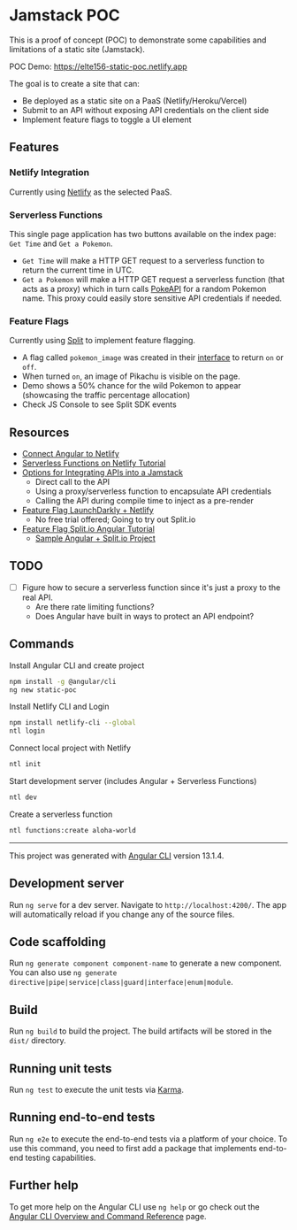 # Jamstack POC

This is a proof of concept (POC) to demonstrate some capabilities and limitations of a static site (Jamstack).

POC Demo: https://elte156-static-poc.netlify.app

The goal is to create a site that can:

- Be deployed as a static site on a PaaS (Netlify/Heroku/Vercel)
- Submit to an API without exposing API credentials on the client side
- Implement feature flags to toggle a UI element

## Features

### Netlify Integration

Currently using [Netlify](https://www.netlify.com/) as the selected PaaS.

### Serverless Functions

This single page application has two buttons available on the index page: `Get Time` and `Get a Pokemon`.

- `Get Time` will make a HTTP GET request to a serverless function to return the current time in UTC.
- `Get a Pokemon` will make a HTTP GET request a serverless function (that acts as a proxy) which in turn calls [PokeAPI](https://pokeapi.co/) for a random Pokemon name. This proxy could easily store sensitive API credentials if needed.

### Feature Flags

Currently using [Split](https://www.split.io/) to implement feature flagging.

- A flag called `pokemon_image` was created in their [interface](https://app.split.io/) to return `on` or `off`.
- When turned `on`, an image of Pikachu is visible on the page.
- Demo shows a 50% chance for the wild Pokemon to appear (showcasing the traffic percentage allocation)
- Check JS Console to see Split SDK events

## Resources

- [Connect Angular to Netlify](https://www.netlify.com/blog/2019/09/23/first-steps-using-netlify-and-angular/)
- [Serverless Functions on Netlify Tutorial](https://explorers.netlify.com/learn/up-and-running-with-serverless-functions)
- [Options for Integrating APIs into a Jamstack](https://www.raymondcamden.com/2019/07/25/multiple-ways-of-api-integration-in-your-jamstack)
  - Direct call to the API
  - Using a proxy/serverless function to encapsulate API credentials
  - Calling the API during compile time to inject as a pre-render
- [Feature Flag LaunchDarkly + Netlify](https://www.netlify.com/blog/2021/10/27/how-to-use-launchdarkly-feature-flags-with-netlify/)
  - No free trial offered; Going to try out Split.io
- [Feature Flag Split.io Angular Tutorial](https://www.split.io/blog/continuous-deployment-in-angular/)
  - [Sample Angular + Split.io Project](https://github.com/splitio-examples/split-angular-basketball-app-example)

## TODO

- [ ] Figure how to secure a serverless function since it's just a proxy to the real API.
  - Are there rate limiting functions?
  - Does Angular have built in ways to protect an API endpoint?

## Commands

Install Angular CLI and create project

```bash
npm install -g @angular/cli
ng new static-poc
```

Install Netlify CLI and Login

```bash
npm install netlify-cli --global
ntl login
```

Connect local project with Netlify

```bash
ntl init
```

Start development server (includes Angular + Serverless Functions)

```bash
ntl dev
```

Create a serverless function

```bash
ntl functions:create aloha-world
```

---

This project was generated with [Angular CLI](https://github.com/angular/angular-cli) version 13.1.4.

## Development server

Run `ng serve` for a dev server. Navigate to `http://localhost:4200/`. The app will automatically reload if you change any of the source files.

## Code scaffolding

Run `ng generate component component-name` to generate a new component. You can also use `ng generate directive|pipe|service|class|guard|interface|enum|module`.

## Build

Run `ng build` to build the project. The build artifacts will be stored in the `dist/` directory.

## Running unit tests

Run `ng test` to execute the unit tests via [Karma](https://karma-runner.github.io).

## Running end-to-end tests

Run `ng e2e` to execute the end-to-end tests via a platform of your choice. To use this command, you need to first add a package that implements end-to-end testing capabilities.

## Further help

To get more help on the Angular CLI use `ng help` or go check out the [Angular CLI Overview and Command Reference](https://angular.io/cli) page.
